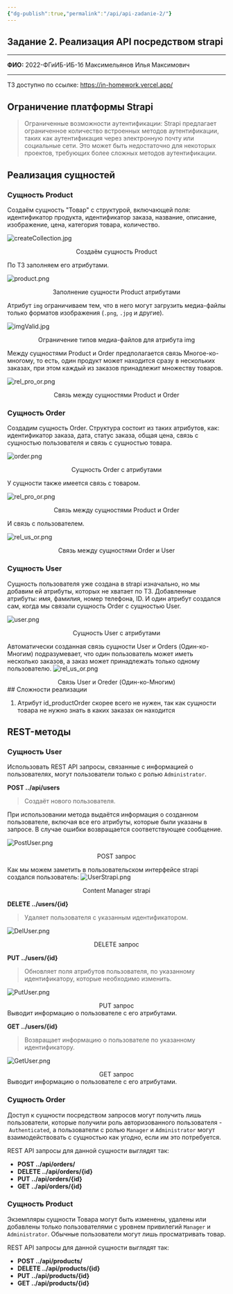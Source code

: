 ```yaml
---
{"dg-publish":true,"permalink":"/api/api-zadanie-2/"}
---
```



## Задание 2. Реализация API посредством strapi

---

**ФИО:** 2022-ФГиИБ-ИБ-1б Максимельянов Илья Максимович

---

ТЗ доступно по ссылке: https://in-homework.vercel.app/

## Ограничение платформы Strapi

>Ограниченные возможности аутентификации: Strapi предлагает ограниченное количество встроенных методов аутентификации, таких как аутентификация через электронную почту или социальные сети. Это может быть недостаточно для некоторых проектов, требующих более сложных методов аутентификации.

## Реализация сущностей
### Сущность Product

Создаём сущность "Товар" с структурой, включающей поля: идентификатор продукта, идентификатор заказа, название, описание, изображение, цена, категория товара, количество.

![createCollection.jpg](/img/user/media/createCollection.jpg)
<center>Создаём сущность Product</center>

По ТЗ заполняем его атрибутами.

![product.png](/img/user/media/product.png)
<center>Заполнение сущности Product атрибутами</center>

Атрибут `img` ограничиваем тем, что в него могут загрузить медиа-файлы только форматов изображения (`.png`, `.jpg` и другие).

![imgValid.jpg](/img/user/media/imgValid.jpg)
<center>Ограничение типов медиа-файлов для атрибута img</center>

Между сущностями Product и Order предполагается связь Многое-ко-многому, то есть, один продукт может находится сразу в нескольких заказах, при этом каждый из заказов принадлежит множеству товаров.

![rel_pro_or.png](/img/user/media/rel_pro_or.png)
<center>Связь между сущностями Product и Order</center>

### Сущность Order

Создадим сущность Order. Структура состоит из таких атрибутов, как: идентификатор заказа, дата, статус заказа, общая цена, связь с сущностью пользователя и связь с сущностью товара.

![order.png](/img/user/media/order.png)
<center>Сущность Order с атрибутами</center>

У сущности также имеется связь с товаром.

![rel_pro_or.png](/img/user/media/rel_pro_or.png)
<center>Связь между сущностями Product и Order</center>

И связь с пользователем.

![rel_us_or.png](/img/user/media/rel_us_or.png)
<center>Связь между сущностями Order и User</center>

### Сущность User

Сущность пользователя уже создана в strapi изначально, но мы добавим ей атрибуты, которых не хватает по ТЗ.
Добавленные атрибуты: имя, фамилия, номер телефона, ID. И один атрибут создался сам, когда мы связали сущность Order с сущностью User.

![user.png](/img/user/media/user.png)
<center>Сущность User с атрибутами</center>

Автоматически созданная связь сущности User и Orders (Один-ко-Многим) подразумевает, что один пользователь может иметь несколько заказов, а заказ может принадлежать только одному пользователю.
![rel_us_or.png](/img/user/media/rel_us_or.png)
<center>Связь User и Oreder (Один-ко-Многим)</center>
## Сложности реализации

1. Атрибут id_productOrder скорее всего не нужен, так как сущности товара не нужно знать в каких заказах он находится

## REST-методы

### Сущность User

Использовать REST API запросы, связанные с информацией о пользователях, могут пользователи только с ролью `Administrator`. 

**POST ../api/users**

> Создаёт нового пользователя.

При использовании метода выдаётся информация о созданном пользователе, включая все его атрибуты, которые были указаны в запросе. 
В случае ошибки возвращается соответствующее сообщение.

![PostUser.png](/img/user/media/PostUser.png)
<center>POST запрос</center>

Как мы можем заметить в пользовательском интерфейсе strapi создался пользователь:
![UserStrapi.png](/img/user/media/UserStrapi.png)
<center>Content Manager strapi</center>

**DELETE ../users/{id}**

> Удаляет пользователя с указанным идентификатором.

![DelUser.png](/img/user/media/DelUser.png)
<center>DELETE запрос</center>

**PUT ../users/{id}**

> Обновляет поля атрибутов пользователя, по указанному идентификатору, которые необходимо изменить.

![PutUser.png](/img/user/media/PutUser.png)
<center>PUT запрос</center>
Выводит информацию о пользователе с его атрибутами.

**GET ../users/{id}**

> Возвращает информацию о пользователе по указанному идентификатору.

![GetUser.png](/img/user/media/GetUser.png)
<center>GET запрос</center>
Выводит информацию о пользователе с его атрибутами.

### Сущность Order

Доступ к сущности посредством запросов могут получить лишь пользователи, которые получили роль авторизованного пользователя - `Authenticated`, а пользователи с ролью `Manager` и `Administrator` могут взаимодействовать с сущностью как угодно, если им это потребуется.

REST API запросы для данной сущности выглядят так:

- **POST ../api/orders/**
- **DELETE ../api/orders/{id}**
- **PUT ../api/orders/{id}**
- **GET ../api/orders/{id}**

### Сущность Product

Экземпляры сущности Товара могут быть изменены, удалены или добавлены только пользователями с уровнем привилегий `Manager` и `Administrator`. Обычные пользователи могут лишь просматривать товар.

REST API запросы для данной сущности выглядят так:

- **POST ../api/products/**
- **DELETE ../api/products/{id}**
- **PUT ../api/products/{id}**
- **GET ../api/products/{id}**